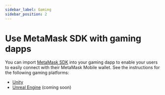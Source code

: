 ```yaml
---
sidebar_label: Gaming
sidebar_position: 2
---
```


# Use MetaMask SDK with gaming dapps

You can import [MetaMask SDK](../../../../concepts/sdk.md) into your gaming dapp to enable your users
to easily connect with their MetaMask Mobile wallet.
See the instructions for the following gaming platforms:

- [Unity](unity.md)
- [Unreal Engine](unreal-engine.md) (coming soon)
